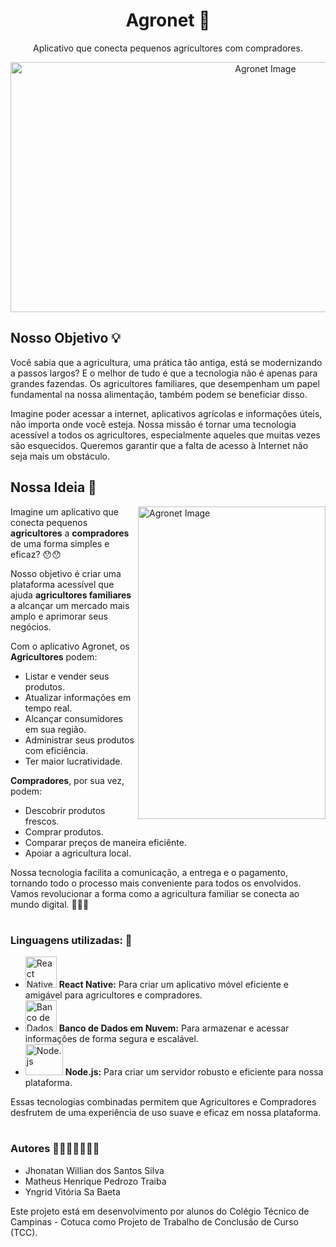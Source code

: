 <div align="center">
  <h1>Agronet 🌱</h1>
  <p>Aplicativo que conecta pequenos agricultores com compradores.</p>
  <img src="https://github.com/yngridbaeta/Agronet/assets/84752394/f70fb938-d6ab-4afc-9e5f-8ebea25d6c48.png" alt="Agronet Image" width="800" height="400" />
</div>


<h2>Nosso Objetivo 💡</h2>

Você sabia que a agricultura, uma prática tão antiga, está se modernizando a passos largos? E o melhor de tudo é que a tecnologia não é apenas para grandes fazendas. Os agricultores familiares, que desempenham um papel fundamental na nossa alimentação, também podem se beneficiar disso.

Imagine poder acessar a internet, aplicativos agrícolas e informações úteis, não importa onde você esteja. Nossa missão é tornar uma tecnologia acessível a todos os agricultores, especialmente aqueles que muitas vezes são esquecidos. Queremos garantir que a falta de acesso à Internet não seja mais um obstáculo.

<h2>Nossa Ideia 📱</h2>
<div class="content-container">
  <img align="right" src="https://github.com/yngridbaeta/Agronet/assets/84752394/f883866e-adc2-41ac-917c-b3165e37ddb3.png" alt="Agronet Image" width="300" height="500" class="side-image" />
  <div class="text">
    <p> Imagine um aplicativo que conecta pequenos <strong>agricultores</strong> a <strong>compradores</strong> de uma forma simples e eficaz? 😯😯 </p>
    <p> Nosso objetivo é criar uma plataforma acessível que ajuda <strong>agricultores familiares</strong> a alcançar um mercado mais amplo e aprimorar seus negócios.</p>
    <p>Com o aplicativo Agronet, os <strong>Agricultores</strong> podem:</p>
    <ul>
      <li>Listar e vender seus produtos.</li>
      <li>Atualizar informações em tempo real.</li>
      <li>Alcançar consumidores em sua região.</li>
      <li>Administrar seus produtos com eficiência.</li>
      <li>Ter maior lucratividade.</li>
    </ul>
    <p><strong>Compradores</strong>, por sua vez, podem:</p>
    <ul>
      <li>Descobrir produtos frescos.</li>
      <li>Comprar produtos.</li>
      <li>Comparar preços de maneira eficiênte.</li>
      <li>Apoiar a agricultura local.</li>
    </ul>
    <p>
      Nossa tecnologia facilita a comunicação, a entrega e o pagamento, tornando todo o processo mais conveniente para todos os envolvidos. Vamos revolucionar a forma como a agricultura familiar se conecta ao mundo digital. 🌾📱💼
    </p>
  </div>
</div>


#
<h3>Linguagens utilizadas: 🚀</h3>
<ul>
  <li>
    <img src="https://github.com/yngridbaeta/Agronet/assets/84752394/db8d9802-eac4-454b-a908-ee4988e3fbda.png" alt="React Native" width="50" height="50" />
    <strong>React Native:</strong> Para criar um aplicativo móvel eficiente e amigável para agricultores e compradores.
  </li>
  <li>
    <img src="https://github.com/yngridbaeta/Agronet/assets/84752394/093d3e52-80b7-4287-9c1d-d8a6dbadc8ec.png" alt="Banco de Dados em Nuvem" width="50" height="50" />
    <strong>Banco de Dados em Nuvem:</strong> Para armazenar e acessar informações de forma segura e escalável.
  </li>
  <li>
    <img src="https://github.com/yngridbaeta/Agronet/assets/84752394/7ffbe386-a46f-4a5b-bae3-89395e0229e1.png" alt="Node.js" width="60" height="50" />
    <strong>Node.js:</strong> Para criar um servidor robusto e eficiente para nossa plataforma.
  </li>
</ul>
<p>Essas tecnologias combinadas permitem que Agricultores e Compradores desfrutem de uma experiência de uso suave e eficaz em nossa plataforma.</p>

#
<h3>Autores 👨🏻👨🏻👩🏻‍🦱</h3>
<ul>
  <li>Jhonatan Willian dos Santos Silva</li>
  <li>Matheus Henrique Pedrozo Traiba</li>
  <li>Yngrid Vitória Sa Baeta</li>
</ul>
<p>Este projeto está em desenvolvimento por alunos do Colégio Técnico de Campinas - Cotuca como Projeto de Trabalho de Conclusão de Curso (TCC). </p>



